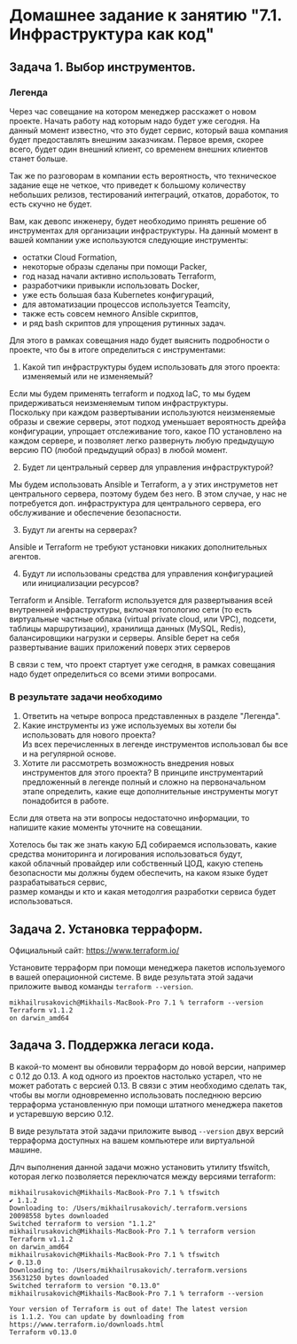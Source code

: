 # Домашнее задание к занятию "7.1. Инфраструктура как код"

## Задача 1. Выбор инструментов. 
 
### Легенда
 
Через час совещание на котором менеджер расскажет о новом проекте. Начать работу над которым надо 
будет уже сегодня. 
На данный момент известно, что это будет сервис, который ваша компания будет предоставлять внешним заказчикам.
Первое время, скорее всего, будет один внешний клиент, со временем внешних клиентов станет больше.

Так же по разговорам в компании есть вероятность, что техническое задание еще не четкое, что приведет к большому
количеству небольших релизов, тестирований интеграций, откатов, доработок, то есть скучно не будет.  
   
Вам, как девопс инженеру, будет необходимо принять решение об инструментах для организации инфраструктуры.
На данный момент в вашей компании уже используются следующие инструменты: 
- остатки Сloud Formation, 
- некоторые образы сделаны при помощи Packer,
- год назад начали активно использовать Terraform, 
- разработчики привыкли использовать Docker, 
- уже есть большая база Kubernetes конфигураций, 
- для автоматизации процессов используется Teamcity, 
- также есть совсем немного Ansible скриптов, 
- и ряд bash скриптов для упрощения рутинных задач.  

Для этого в рамках совещания надо будет выяснить подробности о проекте, что бы в итоге определиться с инструментами:

1. Какой тип инфраструктуры будем использовать для этого проекта: изменяемый или не изменяемый?<br>

Если мы будем применять terraform и подход IaC, то мы будем придерживаться неизменяемым типом инфраструктуры.<br>
Поскольку при каждом развертывании используются неизменяемые образы и свежие серверы, этот подход уменьшает вероятность 
дрейфа конфигурации, упрощает отслеживание того, какое ПО установлено на каждом сервере, и 
позволяет легко развернуть любую предыдущую версию ПО (любой предыдущий образ) в любой момент. <br>

2. Будет ли центральный сервер для управления инфраструктурой?<br>

Мы будем использовать Ansible и Terraform, а у этих инструметов нет центрального сервера, поэтому будем без него. В этом случае,
у нас не потребуется доп. инфраструктура для центрального сервера, его обслуживание и обеспечение безопасности.<br>

3. Будут ли агенты на серверах? <br>

Ansible и Terraform не требуют установки никаких дополнительных агентов.<br>

4. Будут ли использованы средства для управления конфигурацией или инициализации ресурсов? <br>

Terraform и Ansible. Terraform используется для развертывания всей внутренней инфраструктуры, 
включая топологию сети (то есть виртуальные частные облака (virtual private cloud, или VPC), 
подсети, таблицы маршрутизации), хранилища данных (MySQL, Redis), балансировщики нагрузки и серверы. 
Ansible берет на себя развертывание ваших приложений поверх этих серверов
 
В связи с тем, что проект стартует уже сегодня, в рамках совещания надо будет определиться со всеми этими вопросами.

### В результате задачи необходимо

1. Ответить на четыре вопроса представленных в разделе "Легенда". 
2. Какие инструменты из уже используемых вы хотели бы использовать для нового проекта? <br>
Из всех перечисленных в легенде инструментов использовал бы все и на регулярной основе. <br>
3. Хотите ли рассмотреть возможность внедрения новых инструментов для этого проекта? 
В принципе инструментарий предложенный в легенде полный и сложно на первоначальном этапе определить, какие еще дополнительные инструменты могут понадобится в работе.

Если для ответа на эти вопросы недостаточно информации, то напишите какие моменты уточните на совещании.

Хотелось бы так же знать какую БД собираемся использовать, какие средства мониторинга и логирования использоваться будут,<br>
какой облачный провайдер или собственный ЦОД, какую степень безопасности мы должны будем обеспечить, на каком языке будет разрабатываться сервис,<br>
размер команды и кто и какая методолгия разработки сервиса будет использоваться.

## Задача 2. Установка терраформ. 

Официальный сайт: https://www.terraform.io/

Установите терраформ при помощи менеджера пакетов используемого в вашей операционной системе.
В виде результата этой задачи приложите вывод команды `terraform --version`.

```commandline
mikhailrusakovich@Mikhails-MacBook-Pro 7.1 % terraform --version
Terraform v1.1.2
on darwin_amd64
```

## Задача 3. Поддержка легаси кода. 

В какой-то момент вы обновили терраформ до новой версии, например с 0.12 до 0.13. 
А код одного из проектов настолько устарел, что не может работать с версией 0.13. 
В связи с этим необходимо сделать так, чтобы вы могли одновременно использовать последнюю версию терраформа установленную при помощи
штатного менеджера пакетов и устаревшую версию 0.12. 

В виде результата этой задачи приложите вывод `--version` двух версий терраформа доступных на вашем компьютере 
или виртуальной машине.

Длч выполнения данной задачи можно установить утилиту tfswitch, которая легко позволяется переключатся между версиями terraform:

```commandline
mikhailrusakovich@Mikhails-MacBook-Pro 7.1 % tfswitch
✔ 1.1.2
Downloading to: /Users/mikhailrusakovich/.terraform.versions
20098558 bytes downloaded
Switched terraform to version "1.1.2" 
mikhailrusakovich@Mikhails-MacBook-Pro 7.1 % terraform version
Terraform v1.1.2
on darwin_amd64
mikhailrusakovich@Mikhails-MacBook-Pro 7.1 % tfswitch           
✔ 0.13.0
Downloading to: /Users/mikhailrusakovich/.terraform.versions
35631250 bytes downloaded
Switched terraform to version "0.13.0" 
mikhailrusakovich@Mikhails-MacBook-Pro 7.1 % terraform --version

Your version of Terraform is out of date! The latest version
is 1.1.2. You can update by downloading from https://www.terraform.io/downloads.html
Terraform v0.13.0
```

